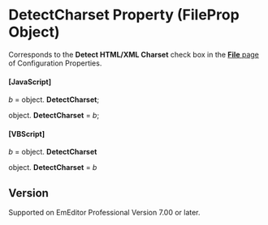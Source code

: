 # DetectCharset Property (FileProp Object)

Corresponds to the **Detect HTML/XML Charset**
check box in the [**File** page](../../dlg/properties/file/index) of Configuration Properties.

#### \[JavaScript\]

_b_ = object. **DetectCharset**;

object. **DetectCharset** = _b_;

#### \[VBScript\]

_b_ = object. **DetectCharset**

object. **DetectCharset** = _b_

## Version

Supported on EmEditor Professional Version 7.00 or later.
